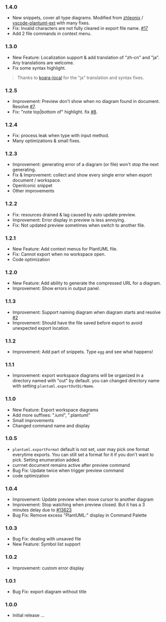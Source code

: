 ### 1.4.0
- New snippets, cover all type diagrams. Modified from [zhleonix](https://github.com/zhleonix) / [vscode-plantuml-ext](https://github.com/zhleonix/vscode-plantuml-ext/blob/r1.0.0/snippets/snippets.json) with many fixes.
- Fix: Invalid characters are not fully cleared in export file name. [#17](https://github.com/qjebbs/vscode-plantuml/issues/17)
- Add 2 file commands in context menu.

### 1.3.0
- New Feature: Localization support & add translation of "zh-cn" and "ja". Any translations are welcome.
- Fix some syntax highlight.

> Thanks to [koara-local](https://github.com/koara-local) for the "ja" translation and syntax fixes.

### 1.2.5
- Improvement: Preview don't show when no diagram found in document. Resolve [#7](https://github.com/qjebbs/vscode-plantuml/issues/7).
- Fix: "note top|bottom of" highlight. fix [#8](https://github.com/qjebbs/vscode-plantuml/issues/8).

### 1.2.4
- Fix: process leak when type with input method.
- Many optimizations & small fixes.

### 1.2.3
- Improvement: generating error of a diagram (or file) won't stop the next generating.
- Fix & Improvement: collect and show every single error when export document / workspace.
- OpenIconic snippet
- Other improvements

### 1.2.2
- Fix: resources drained & lag caused by auto update preview.
- Improvement: Error display in preview is less annoying.
- Fix: Not updated preview sometimes when switch to another file.

### 1.2.1
- New Feature: Add context menus for PlantUML file.
- Fix: Cannot export when no workspace open.
- Code optimization

### 1.2.0
- New Feature: Add ability to generate the compressed URL for a diagram.
- Improvement: Show errors in output panel.

### 1.1.3

- Improvement: Support naming diagram when diagram starts and resolve [#2](https://github.com/qjebbs/vscode-plantuml/issues/2)
- Improvement: Should have the file saved before export to avoid unexpected export location.

### 1.1.2

- Improvement: Add part of snippets. Type `egg` and see what happens!

### 1.1.1

- Improvement: export workspace diagrams will be organized in a directory named with "out" by default. you can changed directory name with setting `plantuml.exportOutDirName`.

### 1.1.0

- New Feature: Export workspace diagrams
- Add more suffixes: ".iuml", ".plantuml"
- Small improvements
- Changed command name and display

### 1.0.5

- `plantuml.exportFormat` default is not set, user may pick one format everytime exports. You can still set a format for it if you don't want to pick. Setting enumeration added.
- currnet document remains active after preview command
- Bug Fix: Update twice when trigger preview command
- code optimization

### 1.0.4

- Improvement: Update preview when move cursor to another diagram
- Improvement: Stop watching when preview closed. But it has a 3 minutes delay due to [#13623](https://github.com/Microsoft/vscode/issues/13623)
- Bug Fix: Remove excess "PlantUML:" display in Command Palette

### 1.0.3

- Bug Fix: dealing with unsaved file
- New Feature: Symbol list support

### 1.0.2

- Improvement: custom error display

### 1.0.1

- Bug Fix: export diagram without title

### 1.0.0

- Initial release ...